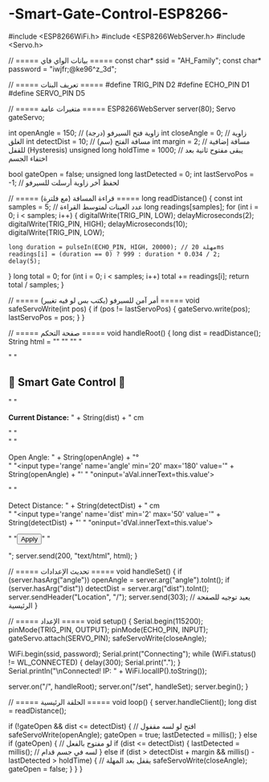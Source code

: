 # -Smart-Gate-Control-ESP8266-
#include <ESP8266WiFi.h>
#include <ESP8266WebServer.h>
#include <Servo.h>

// ===== بيانات الواي فاي =====
const char* ssid     = "AH_Family";
const char* password = "iwjfr;@ke96^z_3d";

// ===== تعريف البنات =====
#define TRIG_PIN D2
#define ECHO_PIN D1
#define SERVO_PIN D5

// ===== متغيرات عامة =====
ESP8266WebServer server(80);
Servo gateServo;

int openAngle  = 150;    // زاوية فتح السيرفو (درجة)
int closeAngle = 0;      // زاوية الغلق
int detectDist = 10;     // مسافة الفتح (سم)
int margin     = 2;      // مسافة إضافية للقفل (Hysteresis)
unsigned long holdTime = 1000; // يبقى مفتوح ثانية بعد اختفاء الجسم

bool gateOpen = false;
unsigned long lastDetected = 0;
int lastServoPos = -1;    // لحفظ آخر زاوية أرسلت للسيرفو

// ===== قراءة المسافة (مع فلترة) =====
long readDistance() {
  const int samples = 5;     // عدد العينات لمتوسط القراءة
  long readings[samples];
  for (int i = 0; i < samples; i++) {
    digitalWrite(TRIG_PIN, LOW);
    delayMicroseconds(2);
    digitalWrite(TRIG_PIN, HIGH);
    delayMicroseconds(10);
    digitalWrite(TRIG_PIN, LOW);

    long duration = pulseIn(ECHO_PIN, HIGH, 20000); // مهلة 20ms
    readings[i] = (duration == 0) ? 999 : duration * 0.034 / 2;
    delay(5);
  }
  long total = 0;
  for (int i = 0; i < samples; i++) total += readings[i];
  return total / samples;
}

// ===== أمر آمن للسيرفو (يكتب بس لو فيه تغيير) =====
void safeServoWrite(int pos) {
  if (pos != lastServoPos) {
    gateServo.write(pos);
    lastServoPos = pos;
  }
}

// ===== صفحة التحكم =====
void handleRoot() {
  long dist = readDistance();
  String html =
  "<!DOCTYPE html><html><head><meta charset='UTF-8'>"
  "<meta name='viewport' content='width=device-width, initial-scale=1'/>"
  "<style>"
  "body{font-family:Arial;background:#1e3c72;color:#fff;text-align:center;margin:0;padding:20px;}"
  ".box{background:#fff;color:#333;padding:20px;border-radius:15px;max-width:350px;margin:auto;box-shadow:0 0 15px #0004;}"
  "input[type=range]{width:90%;}"
  "button{background:#1e90ff;color:#fff;border:none;padding:10px 20px;border-radius:8px;font-size:16px;cursor:pointer;}"
  "</style></head><body>"
  "<div class='box'>"
  "<h2>🚧 Smart Gate Control 🚧</h2>"
  "<p><b>Current Distance:</b> " + String(dist) + " cm</p>"
  "<form action='/set' method='get'>"
  "<p>Open Angle: <span id='aVal'>" + String(openAngle) + "</span>°<br>"
  "<input type='range' name='angle' min='20' max='180' value='" + String(openAngle) + "' "
  "oninput='aVal.innerText=this.value'></p>"
  "<p>Detect Distance: <span id='dVal'>" + String(detectDist) + "</span> cm<br>"
  "<input type='range' name='dist' min='2' max='50' value='" + String(detectDist) + "' "
  "oninput='dVal.innerText=this.value'></p>"
  "<button type='submit'>Apply</button>"
  "</form></div></body></html>";
  server.send(200, "text/html", html);
}

// ===== تحديث الإعدادات =====
void handleSet() {
  if (server.hasArg("angle")) openAngle  = server.arg("angle").toInt();
  if (server.hasArg("dist"))  detectDist = server.arg("dist").toInt();
  server.sendHeader("Location", "/");
  server.send(303); // يعيد توجيه للصفحة الرئيسية
}

// ===== الإعداد =====
void setup() {
  Serial.begin(115200);
  pinMode(TRIG_PIN, OUTPUT);
  pinMode(ECHO_PIN, INPUT);
  gateServo.attach(SERVO_PIN);
  safeServoWrite(closeAngle);

  WiFi.begin(ssid, password);
  Serial.print("Connecting");
  while (WiFi.status() != WL_CONNECTED) {
    delay(300);
    Serial.print(".");
  }
  Serial.println("\nConnected! IP: " + WiFi.localIP().toString());

  server.on("/", handleRoot);
  server.on("/set", handleSet);
  server.begin();
}

// ===== الحلقة الرئيسية =====
void loop() {
  server.handleClient();
  long dist = readDistance();

  if (!gateOpen && dist <= detectDist) {
    // افتح لو لسه مقفول
    safeServoWrite(openAngle);
    gateOpen = true;
    lastDetected = millis();
  }
  else if (gateOpen) {
    // لو مفتوح بالفعل
    if (dist <= detectDist) {
      lastDetected = millis(); // لسه في جسم قدام
    }
    else if (dist > detectDist + margin && millis() - lastDetected > holdTime) {
      // يقفل بعد المهلة
      safeServoWrite(closeAngle);
      gateOpen = false;
    }
  }
}
